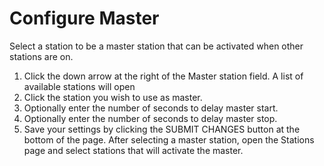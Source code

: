 # Configure Master

Select a station to be a master station that can be activated when other stations are on.

1.  Click the down arrow at the right of the Master station field. A list of available stations will open
2.  Click the station you wish to use as master.
3.  Optionally enter the number of seconds to delay master start.
4.  Optionally enter the number of seconds to delay master stop.
5.  Save your settings by clicking the SUBMIT CHANGES button at the bottom of the page. After selecting a master station, open the Stations page and select stations that will activate the master.

